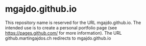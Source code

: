 # mgajdo.github.io
This repository name is reserved for the URL mgajdo.github.io. The intended use is to create a personal portfolio page (see https://pages.github.com/ for more information).
The URL github.martingajdos.ch redirects to mgajdo.github.io
